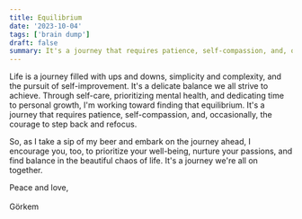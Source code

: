 ```yaml
---
title: Equilibrium
date: '2023-10-04'
tags: ['brain dump']
draft: false
summary: It's a journey that requires patience, self-compassion, and, occasionally, the courage to step back and refocus...
---
```


Life is a journey filled with ups and downs, simplicity and complexity, and the pursuit of self-improvement. It's a delicate balance we all strive to achieve. Through self-care, prioritizing mental health, and dedicating time to personal growth, I'm working toward finding that equilibrium. It's a journey that requires patience, self-compassion, and, occasionally, the courage to step back and refocus.

So, as I take a sip of my beer and embark on the journey ahead, I encourage you, too, to prioritize your well-being, nurture your passions, and find balance in the beautiful chaos of life. It's a journey we're all on together.

Peace and love,<br></br>
Görkem
